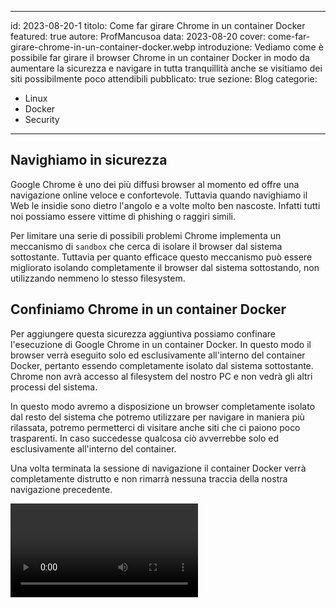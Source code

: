 
---
id: 2023-08-20-1
titolo: Come far girare Chrome in un container Docker
featured: true
autore: ProfMancusoa
data: 2023-08-20
cover: come-far-girare-chrome-in-un-container-docker.webp
introduzione: Vediamo come è possibile far girare il browser Chrome in un container Docker in modo da aumentare la sicurezza e navigare in tutta tranquillità anche se visitiamo dei siti possibilmente poco attendibili
pubblicato: true
sezione: Blog
categorie:
  - Linux
  - Docker
  - Security
---

<script>
    import Video from '../../lib/components/Video.svelte'
</script>

##  Navighiamo in sicurezza

Google Chrome è uno dei più diffusi browser al momento ed offre una navigazione online veloce e confortevole.
Tuttavia quando navighiamo il Web le insidie sono dietro l'angolo e a volte molto ben nascoste.
Infatti tutti noi possiamo essere vittime di phishing o raggiri simili.

Per limitare una serie di possibili problemi Chrome implementa un meccanismo di `sandbox` che cerca di isolare il browser dal sistema sottostante.
Tuttavia per quanto efficace questo meccanismo può essere migliorato isolando completamente il browser dal sistema sottostando, non utilizzando nemmeno lo stesso filesystem.

## Confiniamo Chrome in un container Docker

Per aggiungere questa sicurezza aggiuntiva possiamo confinare l'esecuzione di Google Chrome in un container Docker. In questo modo il browser verrà eseguito solo ed esclusivamente all'interno del container Docker, pertanto essendo completamente isolato dal sistema sottostante.
Chrome non avrà accesso al filesystem del nostro PC e non vedrà gli altri processi del sistema.

In questo modo avremo a disposizione un browser completamente isolato dal resto del sistema che potremo utilizzare per navigare in maniera più rilassata, potremo permetterci di visitare anche siti che ci paiono poco trasparenti. In caso succedesse qualcosa ciò avverrebbe solo ed esclusivamente all'interno del container.

Una volta terminata la sessione di navigazione il container Docker verrà completamente distrutto e non rimarrà nessuna traccia della nostra navigazione precedente.

<Video video_url="https://www.youtube.com/embed/t3-Rr5UzRgU"/>


## Dockerizziamo Google Chrome

Per poter far girare Chrome in un container Docker dobbiamo prima di tutti creare l'immagine del container e poi dovremo lanciare il container in maniera opportuna

### Creiamo l'immagine del container

Clona il mio repository da GitHub

```bash
$ git clone https://github.com/profmancusoa/google-chrome-dockerized
```

Qui il `Dockerfile` che ho creato per generare l'immagine

```bash
FROM debian:latest
RUN apt update && apt install -y wget gnupg2
RUN wget -q -O - https://dl.google.com/linux/linux_signing_key.pub | apt-key add -
RUN echo "deb [arch=amd64] http://dl.google.com/linux/chrome/deb/ stable main" >> /etc/apt/sources.list.d/chrome.list
RUN apt update && apt install -y google-chrome-stable
CMD ["google-chrome", "--no-sandbox"]
```

Ora entro la directory e inizia il build dell'immagine docker tramite il comando `docker build`

```bash
$ cd google-chrome-dockerized
$ docker build -t google-chrome .
```

Questo processo richiederà qualche minuto, anche in funzione della velocità della tua connessione Internet.
Una volta terminato una nuova immagine sarà disponibile sul tuo sistema

```bash
$ docker images | grep google    

google-chrome                   latest             2dd030b2446b   5 hours ago     1.07GB
```

### Lanciamo il browser dockerizzato

Per eseguire Chrome all'interno del container dobbiamo permettere al container stesso di utilizzare lo Unix socket del server X del nostro sistema. In questo modo Chrome potrà essere visualizzato correttamente sul nostro sistema.

Per far ciò dobbiamo anche essere sicuri di concedere i permessi di connessione al container docker, con il seguente comaando

```bash
$ xhost +local:docker
```

A questo punto potremo lanciare il docker che eseguirà correttamente Chrome in un ambiente isolato

```bash
$ docker run --rm -ti -v /tmp/.X11-unix:/tmp/.X11-unix -v /dev/shm:/dev/shm  --device /dev/dri -e DISPLAY=$DISPLAY google-chrome
```

![Chrome Remote Windows](/img/posts/come-far-girare-chrome-in-un-container-docker/chrome-windows.webp)


### Rendiamoci la vita semplice

Per evitare di dover ricordarmi questi comandi ogni volta che voglio far partire una sessione di navigazione sicura, creo un `alias` nel mio .zshrc, o se usi la bash nel file .bashrc

```bash
alias dgoogle='xhost +local:docker && docker run --rm -ti -v /tmp/.X11-unix:/tmp/.X11-unix -v /dev/shm:/dev/shm  --device /dev/dri -e DISPLAY=$DISPLAY google-chrome'
```

In questo modo potrò iniziare la sessione di navigazione sicura soltanto digitando `dgoogle`

### Conclusioni

Utilizzando sapientemente gli strumenti messi a disposizione da Linux e sfruttando la *"magia"* di Docker abbiamo la possibilità di aumentare la sicurezza delle nostre sessioni di navigazione Web.

Vi invito a sperimentare questa tecnica, e a farmi sapere se vi è utile e se avete idee di miglioramento.
Non dimenticate di condividere questo articolo con la vostra rete, potrebbe essere utile anche ai vostri amici o altre persone.

Se l'articolo ti è piaciuto metti un like e lascia un commento qui sotto.


